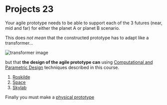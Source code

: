 # Projects 23

Your agile prototype needs to be able to support each of the 3 futures (near, mid and far) for either the planet A or planet B scenario.

This does *not mean* that the constructed prototype has to adapt like a transformer...

![transformer image](https://tfwiki.net/mediawiki/images2/thumb/d/dc/OpTransformsSu.jpg/400px-OpTransformsSu.jpg)

but that **the design of the agile prototype can** using [Computational and Parametric Design] techniques described in this course.

1. [Roskilde]
2. [Space]
4. [Skylab]

Finally you must make a [physical prototype]

[physical prototype]: /Concepts/PhysicalPrototype
[Roskilde]: /Agile-Prototyping/Projects/Roskilde
[Space]: /Agile-Prototyping/Projects/Space
[Skylab]: /Agile-Prototyping/Projects/Skylab
[Computational and Parametric Design]: /Concepts/ComputationalDesign
